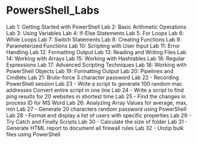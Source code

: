 # PowersShell_Labs

Lab 1: Getting Started with PowerShell
Lab 2: Basic Arithmetic Operations
Lab 3: Using Variables
Lab 4: If-Else Statements
Lab 5: For Loops
Lab 6: While Loops
Lab 7: Switch Statements
Lab 8: Creating Functions
Lab 9: Parameterized Functions
Lab 10: Scripting with User Input
Lab 11: Error Handling
Lab 12: Formatting Output
Lab 13: Reading and Writing Files
Lab 14: Working with Arrays
Lab 15: Working with Hashtables
Lab 16: Regular Expressions
Lab 17: Advanced Scripting Techniques
Lab 18: Working with PowerShell Objects
Lab 19: Formatting Output
Lab 20: Pipelines and Cmdlets
Lab 21: Brute-force 3 character password
Lab 22 - Recording PowerShell session
Lab 23 - Write a script to generate 100 random mac addresses
          Convert entire script in one line
Lab 24 - Write a script to find ping results for 20 websites in shortest time
Lab 25 - Find the changes in process ID for MS Word
Lab 26: Analyzing Array Values for average, max, min
Lab 27 - Generate 20 characters random password using PowerShell
Lab 28 - Format and display a list of users with specific properties
Lab 29 - Try Catch and Finally Scripts
Lab 30 - Calculate the size of folder
Lab 31 - Generate HTML report to document all firewall rules
Lab 32 - Unzip bulk files using PowerShell
